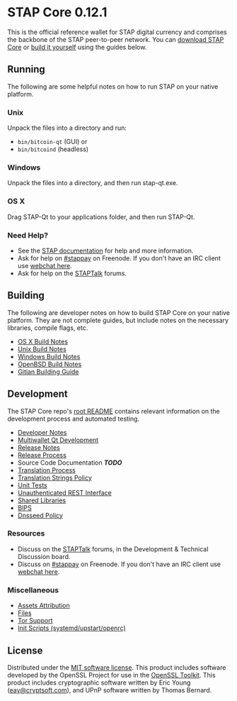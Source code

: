 STAP Core 0.12.1
=====================

This is the official reference wallet for STAP digital currency and comprises the backbone of the STAP peer-to-peer network. You can [download STAP Core](https://www.stap.org/downloads/) or [build it yourself](#building) using the guides below.

Running
---------------------
The following are some helpful notes on how to run STAP on your native platform.

### Unix

Unpack the files into a directory and run:

- `bin/bitcoin-qt` (GUI) or
- `bin/bitcoind` (headless)

### Windows

Unpack the files into a directory, and then run stap-qt.exe.

### OS X

Drag STAP-Qt to your applications folder, and then run STAP-Qt.

### Need Help?

* See the [STAP documentation](https://stappay.atlassian.net/wiki/display/DOC)
for help and more information.
* Ask for help on [#stappay](http://webchat.freenode.net?channels=stappay) on Freenode. If you don't have an IRC client use [webchat here](http://webchat.freenode.net?channels=stappay).
* Ask for help on the [STAPTalk](https://staptalk.org/) forums.

Building
---------------------
The following are developer notes on how to build STAP Core on your native platform. They are not complete guides, but include notes on the necessary libraries, compile flags, etc.

- [OS X Build Notes](build-osx.md)
- [Unix Build Notes](build-unix.md)
- [Windows Build Notes](build-windows.md)
- [OpenBSD Build Notes](build-openbsd.md)
- [Gitian Building Guide](gitian-building.md)

Development
---------------------
The STAP Core repo's [root README](/README.md) contains relevant information on the development process and automated testing.

- [Developer Notes](developer-notes.md)
- [Multiwallet Qt Development](multiwallet-qt.md)
- [Release Notes](release-notes.md)
- [Release Process](release-process.md)
- Source Code Documentation ***TODO***
- [Translation Process](translation_process.md)
- [Translation Strings Policy](translation_strings_policy.md)
- [Unit Tests](unit-tests.md)
- [Unauthenticated REST Interface](REST-interface.md)
- [Shared Libraries](shared-libraries.md)
- [BIPS](bips.md)
- [Dnsseed Policy](dnsseed-policy.md)

### Resources
* Discuss on the [STAPTalk](https://staptalk.org/) forums, in the Development & Technical Discussion board.
* Discuss on [#stappay](http://webchat.freenode.net/?channels=stappay) on Freenode. If you don't have an IRC client use [webchat here](http://webchat.freenode.net/?channels=stappay).

### Miscellaneous
- [Assets Attribution](assets-attribution.md)
- [Files](files.md)
- [Tor Support](tor.md)
- [Init Scripts (systemd/upstart/openrc)](init.md)

License
---------------------
Distributed under the [MIT software license](http://www.opensource.org/licenses/mit-license.php).
This product includes software developed by the OpenSSL Project for use in the [OpenSSL Toolkit](https://www.openssl.org/). This product includes
cryptographic software written by Eric Young ([eay@cryptsoft.com](mailto:eay@cryptsoft.com)), and UPnP software written by Thomas Bernard.
